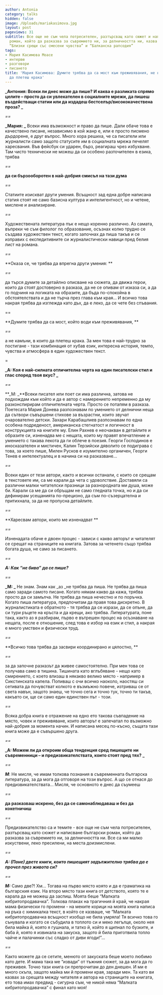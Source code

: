 ```yaml
---
author: Antonia
category: talks
hidden: false
image: /Uploads/mariakasimova.jpg
layout: post
pageviews: 31
subtitle: Все още не съм чела потресителен, разтърсващ като сюжет и написване български
  роман, който да разказва за съвремието ни, за делничността ни, казва авторката на
  “Близки срещи със смесени чувства” и “Балканска рапсодия”
tags:
- Мария Касимова Моасе
- интервю
- разговори
- писането
title: 'Мария Касимова: Думите трябва да са мост към преживявания, не камъни, в които
  да плетеш крака'
---
```


**_Антония: Всеки ли днес може да пише? И каква е разликата спрямо целите – просто да си увлекателен в социалните мрежи, да пишеш въздействащи статии или да издадеш бестселър/висококачествена проза?    _**

_\==_

**_Мария: _** Всеки има възможност и право да пише. Дали обаче това е качествено писане, независимо в кой жанр е, или е просто писмено дърдорене, е друг въпрос. Много хора решиха, че са писатели или журналисти само защото статусите им в социалната мрежа печелят харесвания. Във фейсбук си ударен, бърз, реагираш чрез избухване. Там чисто технически не можеш да си особено разточителен в езика, трябва 

_\==_

**да си бързооборотен в най-добрия смисъл на тази дума**

_\==_

Статиите изискват други умения. Всъщност зад една добре написана статия стоят не само базисна култура и интелигентност, но и четене, мислене и анализиране.

_\==_

Художествената литература пък е нещо коренно различно. Аз самата, въпреки че съм филолог по образование, осъзнах колко трудно се създава художествен текст, когато започнах да пиша такъв и се изправих с експедитивните си журналистически навици пред белия лист на романа. 

_\==_

**Оказа се, че трябва да впрегна други умения: **

_\==_

да търся думите за детайлно описване на сюжета, да движа герои, които да стоят достоверно в разказа, да не се опивам от изказа си, а да го подчиня на логиката на образите, да бъда по-спокойна в обстоятелствата и да не търча през глава към края… И всичко това накрая трябва да изглежда като дъх, да е леко, да се чете без спъвания. 

\==

**Думите трябва да са мост, който води към преживявания, **

_\==_

а не камъни, в които да плетеш крака. За мен това е най-трудно за постигане - тази комбинация от хубав език, интересна история, темпо, чувства и атмосфера в един художествен текст. 

\=

**_А: Коя е най-силната отличителна черта на един писателски стил и глас според твоя вкус? _**

_\==_

**_М: _**Всеки писател или поет си има различна, затова не подхождам към който и да е автор с намерението непременно да му разконспирирам отличителната черта. Просто се потапям в разказа. Поетесата Мария Донева разпознавам по умението от делнични неща да сътвори съвършени стихове за възрастни, които звучат очарователно детски. Захари Карабашлиев разпознавам по една особена подреденост, американска стегнатост и логичност в конструкцията на книгите му. Елин Рахнев е неочакван в детайлите и образите си, изненадва ме с нещата, които му правят впечатление и умението с такава лекота да ги облече в поезия. Георги Господинов е иносказателен и мистичен, Калин Терзийски дяволито се подиграва с това, за което пише, Милен Русков е изумително органичен, Георги Тенев е интелектуалец и в начина си на разказване… 

_\==_

Всеки един от тези автори, както и всички останали, с които се срещам в текстовете им, са ме карали да чета с удоволствие. Доставяли са различни малки читателски празници за разнородната ми душа, може би. Карали са ме да си обръщам не само гледната точка, но и да си дефинирам усещанията по-прецизно, да съм по-съзерцателна и притихнала, за да не пропусна детайлите. 

_\==_

**Харесвам автори, които ме изненадват **

_\==_

Изненадата обаче е двоен процес - зависи с какво авторът и читателят се срещат на страниците на книгата. Затова за четенето също трябва богата душа, не само за писането. 

_\==_

**_А: Как “не бива” да се пише?_**

_\==_

**_M: _** Не знам. Знам как _аз _не трябва да пиша. Не трябва да пиша само заради самото писане. Когато нямам какво да кажа, трябва просто да си замълча. Не трябва да пиша нечестно и по поръчка. Когато пиша литература, предпочитам да правя това дискретно. В журналистиката е обратното - тя трябва да се изрази, да се опъне, да си тури ръцете на кръста и да крещи, ако трябва. Литературата, поне така, както аз я разбирам, първо е вътрешен процес на осъзнаване на нещата, после е отношение, след това е избор на език и стил, а накрая е много умствен и физически труд. 

_\==_

**Всичко това трябва да засвири координирано и цялостно, **

_\==_

за да започне разказът да живее самостоятелно. При мен това се получава само в тишина. Тишината като вглъбяване - нещо като смирението, с което влизаш в някакво велико място - например в Сикстинската капела. Попиваш с очи всичко наоколо, наостяш си сетивата да почувстват колкото е възмъжно повече, изтриваш се от света навън, защото знаеш, че точно сега и точно тук, точно ти такъв, какъвто си, ще си само един единствен път - този. 

_\==_

Всяка добра книга е отражение на едно ето такова съвпадение на място, човек и преживяване, които авторът е запечатал по възможно най-добрия за момента начин. И написана месец по-късно, същата тази книга може да е съвършено друга. 

_\==_

**_А: Можем ли да откроим обща тенденция сред пишещите ни съвременници – и предизвикателствата, които стоят пред тях? _**

_\==_

**_М_**: Не мисля, че имам толкова познания в съвременната българска литература, за да мога да отговоря на този въпрос. А що се отнася до предизвикателствата… Мисля, че основното е днес да съумееш 

_\==_

**да разказваш искрено, без да се самонаблюдаваш и без да кокетничиш**

_\==_

Предизвикателство са и темите - все още не съм чела потресителен, разтърсващ като сюжет и написване български роман, който да разказва за съвремието ни, за делничността ни. Все са ми малко изкуствени, леко пресилени, на места доизмислени.

_\==_

**_А: (Поне) двете книги, които пишещият задължително трябва да е прочел през живота си?_**

_\==_

**_М:_** Само две?! Хм… Тогава на първо място която и да е граматика на българския език. На второ място тази книга от детството, която те е карала да не можеш да заспиш. Моята беше “Малката кибритопродавачка”. Толкова плаках на трагичния й край, че накрая мама физически го промени - на меките корици на моята книга написа на ръка с химикалка текст, в който се казваше, че “Малката кибритопродавачка всъщност изобщо не била умряла! Тя всичко това го сънувала и когато се събудила в топлото си и меко легълце, около нея била майка й, която я гушнала, и татко й, който я щипнал по бузките, и баба й, която я извикала на закуска, защото й била приготвила топло чайче и палачинки със сладко от диви ягоди!”… 

_\==_

Както можете да се сетите, менюто от закуската беше моето любимо като дете. И мама така ме “извади” от тъжния сюжет, за да мога да го преживея. Точно тази книга си препрочитам до ден днешен. И ми е много скъпа, защото майка ми й промени края, заради мен. Та като ви казвах за срещата между читателя и автора на страниците на книгата, ето това имах предвид - сигурна съм, че никой няма “Малката кибритопродавачка” с финал като моя!